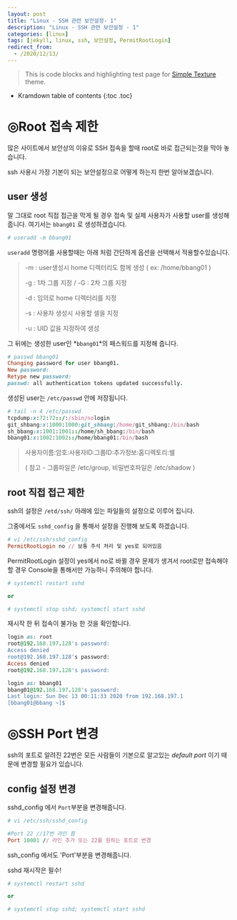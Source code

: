 ```yaml
---
layout: post
title: "Linux - SSH 관련 보안설정- 1"
description: "Linux - SSH 관련 보안설정 - 1"
categories: [linux]
tags: [jekyll, linux, ssh, 보안설정, PermitRootLogin]
redirect_from:
  - /2020/12/13/
---
```


> This is code blocks and highlighting test page for [Simple Texture][Simple Texture] theme.

* Kramdown table of contents
{:toc .toc}

# ◎Root 접속 제한

많은 사이트에서 보안상의 이유로 SSH 접속을 할때 root로 바로 접근되는것을 막아 놓습니다.

ssh 사용시 가장 기본이 되는 보안설정으로 어떻게 하는지 한번 알아보겠습니다.

## user 생성

말 그대로 root 직접 접근을 막게 될 경우 접속 및 실제 사용자가 사용할 user를 생성해 줍니다.
여기서는 `bbang01` 로 생성하겠습니다.


~~~~~~~~~~~~~~~~~~~~~~ ruby
# useradd -m bbang01
~~~~~~~~~~~~~~~~~~~~~~

`useradd` 명령어를 사용할때는 아래 처럼 간단하게 옵션을 선택해서 적용할수있습니다.

> -m : user생성시 home 디렉터리도 함께 생성 ( ex: /home/bbang01 )
>
> -g : 1차 그룹 지정  /  -G : 2차 그룹 지정
>
> -d : 임의로 home 디렉터리를 지정
>
> -s : 사용자 생성시 사용할 셀을 지정
>
> -u : UID 값을 지정하여 생성

그 뒤에는 생성한 user인 *`bbang01`*의 패스워드를 지정해 줍니다.

~~~~~~~~~~~~~~~~~~~~~~ ruby
# passwd bbang01
Changing password for user bbang01.
New password: 
Retype new password: 
passwd: all authentication tokens updated successfully.
~~~~~~~~~~~~~~~~~~~~~~

생성된 user는 `/etc/passwd` 안에 저장됩니다.

~~~~~~~~~~~~~~~~~~~~~~ ruby
# tail -n 4 /etc/passwd 
tcpdump:x:72:72::/:/sbin/nologin
git_shbang:x:1000:1000:git_shbang:/home/git_shbang:/bin/bash
sh_bbang:x:1001:1001::/home/sh_bbang:/bin/bash
bbang01:x:1002:1002::/home/bbang01:/bin/bash
~~~~~~~~~~~~~~~~~~~~~~

> 사용자이름:암호:사용자ID:그룹ID:추가정보:홈디렉토리:쉘
>
> ( 참고 - 그룹파일은 /etc/group, 비밀번호파일은 /etc/shadow )



## root 직접 접근 제한

ssh의 설정은 `/etd/ssh/` 아래에 있는 파일들의 설정으로 이루어 집니다.

그중에서도 `sshd_config` 을 통해서 설정을 진행해 보도록 하겠습니다.

~~~ ruby
# vi /etc/ssh/sshd_config
PermitRootLogin no // 보통 주석 처리 및 yes로 되어있음
~~~

PermitRootLogin 설정이 yes에서 no로 바뀔 경우 문제가 생겨서 root로만 접속해야할 경우 Console을 통해서만 가능하니 주의해야 합니다.

~~~ ruby
# systemctl restart sshd

or

# systemctl stop sshd; systemctl start sshd
~~~

재시작 한 뒤 접속이 불가능 한 것을 확인합니다.

~~~ ruby
login as: root
root@192.168.197.128's password:
Access denied
root@192.168.197.128's password:
Access denied
root@192.168.197.128's password:
~~~

~~~ ruby
login as: bbang01
bbang01@192.168.197.128's password:
Last login: Sun Dec 13 00:11:33 2020 from 192.168.197.1
[bbang01@bbang ~]$
~~~

# ◎SSH Port 변경

ssh의 포트로 알려진 22번은 모든 사람들이 기본으로 알고있는 *default port* 이기 때문에 변경할 필요가 있습니다.


## config 설정 변경

sshd_config 에서 `Port`부분을 변경해줍니다.

~~~~~~~~~~~~~~~~~~~~~~ ruby
# vi /etc/ssh/sshd_config

#Port 22 //17번 라인 쯤
Port 10001 // 라인 추가 또는 22를 원하는 포트로 변경
~~~~~~~~~~~~~~~~~~~~~~

ssh_config 에서도 'Port'부분을 변경해줍니다.

sshd 재시작은 필수!

~~~ ruby
# systemctl restart sshd

or

# systemctl stop sshd; systemctl start sshd
~~~


[^1]: This is a footnote.

[kramdown]: https://kramdown.gettalong.org/
[Simple Texture]: https://github.com/yizeng/jekyll-theme-simple-texture
<!--This is [a link](https://yizeng.me) to my homepage.-->
<!--A [link](https://yizeng.me/blog "Yi Zeng's Blog") can also have a title.-->

<!--***전체 굵고 기울여서***.-->

<!--**굴게 _여기만기울여서_ 쓰기**.-->

<!--*전체 _기울임_ 굵지않게*.-->

<!--**굵게 __기울임 없이 언더바 표현은 두번__ 굵게**-->

<!--footnote[^1] / 맨 밑에 [^1]: This is a footnote 로 내용삽입-->

<!--<kbd>keyboard text</kbd>-->

<!-- `코드`-->

<!--<ins>밑줄</ins>-->

<!--_기울임_-->

<!--<strike>취소선</strike>-->

